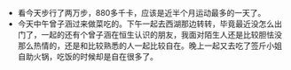 - 看今天步行了两万步，880多千卡，应该是近半个月运动最多的一天了。
- 今天中午曾子涵过来做菜吃的。下午一起去西湖那边转转，毕竟最近没怎么出门了，一起的还有个曾子涵在恒生认识的朋友，我面对陌生人还是比较胆怯没那么热情的，还是和比较熟悉的人一起比较自在。晚上一起又去吃了签斤小姐自助火锅，吃饭的时候却是自在很多了。